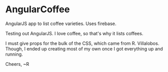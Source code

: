 # AngularCoffee
AngularJS app to list coffee varieties. Uses firebase. 

Testing out AngularJS. I love coffee, so that's why it lists coffees.

I must give props for the bulk of the CSS, which came from R. Villalobos. Though, I ended up creating most of my own once I got everything up and running.

Cheers,
~R
